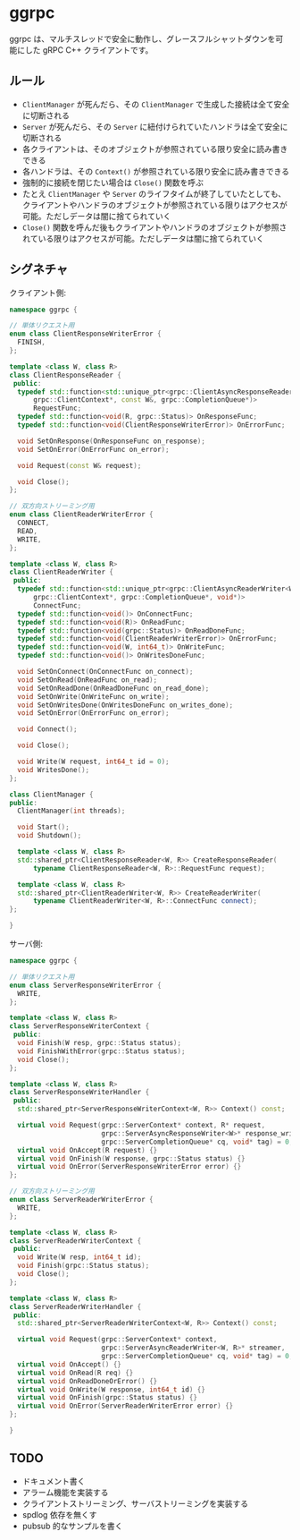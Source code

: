 # ggrpc

ggrpc は、マルチスレッドで安全に動作し、グレースフルシャットダウンを可能にした gRPC C++ クライアントです。

## ルール

- `ClientManager` が死んだら、その `ClientManager` で生成した接続は全て安全に切断される
- `Server` が死んだら、その `Server` に紐付けられていたハンドラは全て安全に切断される
- 各クライアントは、そのオブジェクトが参照されている限り安全に読み書きできる
- 各ハンドラは、その `Context()` が参照されている限り安全に読み書きできる
- 強制的に接続を閉じたい場合は `Close()` 関数を呼ぶ
- たとえ `ClientManager` や `Server` のライフタイムが終了していたとしても、クライアントやハンドラのオブジェクトが参照されている限りはアクセスが可能。ただしデータは闇に捨てられていく
- `Close()` 関数を呼んだ後もクライアントやハンドラのオブジェクトが参照されている限りはアクセスが可能。ただしデータは闇に捨てられていく

## シグネチャ

クライアント側:

```cpp
namespace ggrpc {

// 単体リクエスト用
enum class ClientResponseWriterError {
  FINISH,
};

template <class W, class R>
class ClientResponseReader {
 public:
  typedef std::function<std::unique_ptr<grpc::ClientAsyncResponseReader<R>>(
      grpc::ClientContext*, const W&, grpc::CompletionQueue*)>
      RequestFunc;
  typedef std::function<void(R, grpc::Status)> OnResponseFunc;
  typedef std::function<void(ClientResponseWriterError)> OnErrorFunc;

  void SetOnResponse(OnResponseFunc on_response);
  void SetOnError(OnErrorFunc on_error);

  void Request(const W& request);

  void Close();
};

// 双方向ストリーミング用
enum class ClientReaderWriterError {
  CONNECT,
  READ,
  WRITE,
};

template <class W, class R>
class ClientReaderWriter {
 public:
  typedef std::function<std::unique_ptr<grpc::ClientAsyncReaderWriter<W, R>>(
      grpc::ClientContext*, grpc::CompletionQueue*, void*)>
      ConnectFunc;
  typedef std::function<void()> OnConnectFunc;
  typedef std::function<void(R)> OnReadFunc;
  typedef std::function<void(grpc::Status)> OnReadDoneFunc;
  typedef std::function<void(ClientReaderWriterError)> OnErrorFunc;
  typedef std::function<void(W, int64_t)> OnWriteFunc;
  typedef std::function<void()> OnWritesDoneFunc;

  void SetOnConnect(OnConnectFunc on_connect);
  void SetOnRead(OnReadFunc on_read);
  void SetOnReadDone(OnReadDoneFunc on_read_done);
  void SetOnWrite(OnWriteFunc on_write);
  void SetOnWritesDone(OnWritesDoneFunc on_writes_done);
  void SetOnError(OnErrorFunc on_error);

  void Connect();

  void Close();

  void Write(W request, int64_t id = 0);
  void WritesDone();
};

class ClientManager {
public:
  ClientManager(int threads);

  void Start();
  void Shutdown();

  template <class W, class R>
  std::shared_ptr<ClientResponseReader<W, R>> CreateResponseReader(
      typename ClientResponseReader<W, R>::RequestFunc request);

  template <class W, class R>
  std::shared_ptr<ClientReaderWriter<W, R>> CreateReaderWriter(
      typename ClientReaderWriter<W, R>::ConnectFunc connect);
};

}
```

サーバ側:

```cpp
namespace ggrpc {

// 単体リクエスト用
enum class ServerResponseWriterError {
  WRITE,
};

template <class W, class R>
class ServerResponseWriterContext {
 public:
  void Finish(W resp, grpc::Status status);
  void FinishWithError(grpc::Status status);
  void Close();
};

template <class W, class R>
class ServerResponseWriterHandler {
 public:
  std::shared_ptr<ServerResponseWriterContext<W, R>> Context() const;

  virtual void Request(grpc::ServerContext* context, R* request,
                       grpc::ServerAsyncResponseWriter<W>* response_writer,
                       grpc::ServerCompletionQueue* cq, void* tag) = 0;
  virtual void OnAccept(R request) {}
  virtual void OnFinish(W response, grpc::Status status) {}
  virtual void OnError(ServerResponseWriterError error) {}
};

// 双方向ストリーミング用
enum class ServerReaderWriterError {
  WRITE,
};

template <class W, class R>
class ServerReaderWriterContext {
 public:
  void Write(W resp, int64_t id);
  void Finish(grpc::Status status);
  void Close();
};

template <class W, class R>
class ServerReaderWriterHandler {
 public:
  std::shared_ptr<ServerReaderWriterContext<W, R>> Context() const;

  virtual void Request(grpc::ServerContext* context,
                       grpc::ServerAsyncReaderWriter<W, R>* streamer,
                       grpc::ServerCompletionQueue* cq, void* tag) = 0;
  virtual void OnAccept() {}
  virtual void OnRead(R req) {}
  virtual void OnReadDoneOrError() {}
  virtual void OnWrite(W response, int64_t id) {}
  virtual void OnFinish(grpc::Status status) {}
  virtual void OnError(ServerReaderWriterError error) {}
};

}
```

## TODO

- ドキュメント書く
- アラーム機能を実装する
- クライアントストリーミング、サーバストリーミングを実装する
- spdlog 依存を無くす
- pubsub 的なサンプルを書く
